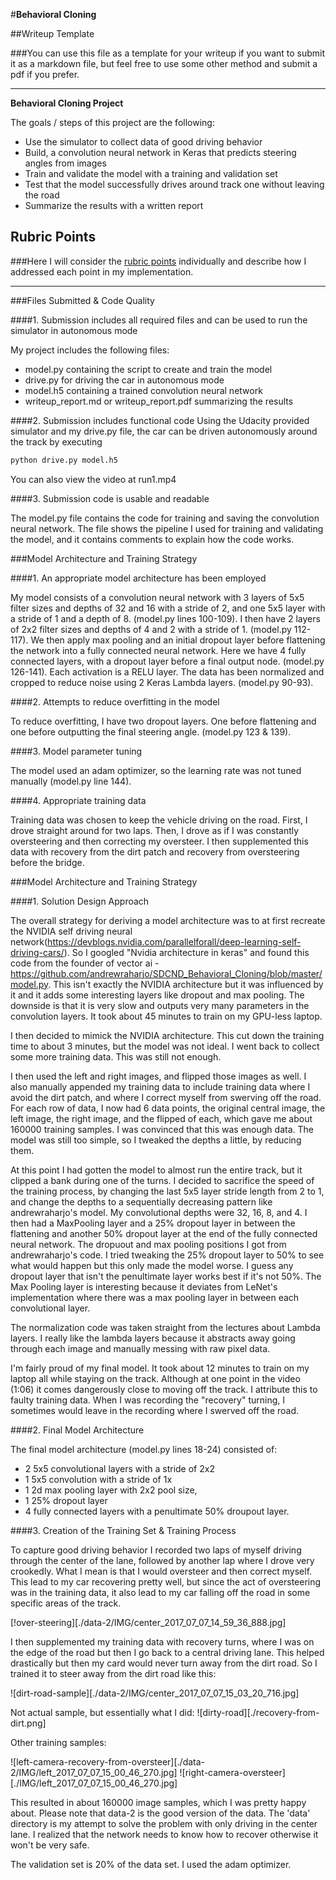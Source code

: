 #**Behavioral Cloning** 

##Writeup Template

###You can use this file as a template for your writeup if you want to submit it as a markdown file, but feel free to use some other method and submit a pdf if you prefer.

---

**Behavioral Cloning Project**

The goals / steps of this project are the following:
* Use the simulator to collect data of good driving behavior
* Build, a convolution neural network in Keras that predicts steering angles from images
* Train and validate the model with a training and validation set
* Test that the model successfully drives around track one without leaving the road
* Summarize the results with a written report


[//]: # (Image References)

[image1]: ./examples/placeholder.png "Model Visualization"
[image2]: ./examples/placeholder.png "Grayscaling"
[image3]: ./examples/placeholder_small.png "Recovery Image"
[image4]: ./examples/placeholder_small.png "Recovery Image"
[image5]: ./examples/placeholder_small.png "Recovery Image"
[image6]: ./examples/placeholder_small.png "Normal Image"
[image7]: ./examples/placeholder_small.png "Flipped Image"

## Rubric Points
###Here I will consider the [rubric points](https://review.udacity.com/#!/rubrics/432/view) individually and describe how I addressed each point in my implementation.  

---
###Files Submitted & Code Quality

####1. Submission includes all required files and can be used to run the simulator in autonomous mode

My project includes the following files:
* model.py containing the script to create and train the model
* drive.py for driving the car in autonomous mode
* model.h5 containing a trained convolution neural network 
* writeup_report.md or writeup_report.pdf summarizing the results

####2. Submission includes functional code
Using the Udacity provided simulator and my drive.py file, the car can be driven autonomously around the track by executing 
```sh
python drive.py model.h5
```

You can also view the video at run1.mp4

####3. Submission code is usable and readable

The model.py file contains the code for training and saving the convolution neural network. The file shows the pipeline I used for training and validating the model, and it contains comments to explain how the code works.

###Model Architecture and Training Strategy

####1. An appropriate model architecture has been employed

My model consists of a convolution neural network with 3 layers of 5x5 filter sizes and depths of 32 and 16 with a stride of 2, and one 5x5 layer with a stride of 1 and a depth of 8.  (model.py lines 100-109). I then have 2 layers of 2x2 filter sizes and depths of 4 and 2 with a stride of 1. (model.py 112-117). We then apply max pooling and an initial dropout layer before flattening the network into a fully connected neural network. Here we have 4 fully connected layers, with a dropout layer before a final output node. (model.py 126-141). Each activation is a RELU layer. The data has been normalized and cropped to reduce noise using 2 Keras Lambda layers. (model.py 90-93).

####2. Attempts to reduce overfitting in the model

To reduce overfitting, I have two dropout layers. One before flattening and one before outputting the final steering angle. (model.py 123 & 139).

####3. Model parameter tuning

The model used an adam optimizer, so the learning rate was not tuned manually (model.py line 144).

####4. Appropriate training data

Training data was chosen to keep the vehicle driving on the road. First, I drove straight around for two laps. Then, I drove as if I was constantly oversteering and then correcting my oversteer. I then supplemented this data with recovery from the dirt patch and recovery from oversteering before the bridge.

###Model Architecture and Training Strategy

####1. Solution Design Approach

The overall strategy for deriving a model architecture was to at first recreate the NVIDIA self driving neural network(https://devblogs.nvidia.com/parallelforall/deep-learning-self-driving-cars/). So I googled "Nvidia architecture in keras" and found this code from the founder of vector ai - https://github.com/andrewraharjo/SDCND_Behavioral_Cloning/blob/master/model.py. This isn't exactly the NVIDIA architecture but it was influenced by it and it adds some interesting layers like dropout and max pooling. The downside is that it is very slow and outputs very many parameters in the convolution layers. It took about 45 minutes to train on my GPU-less laptop. 

I then decided to mimick the NVIDIA architecture. This cut down the training time to about 3 minutes, but the model was not ideal. I went back to collect some more training data. This was still not enough. 

I then used the left and right images, and flipped those images as well. I also manually appended my training data to include training data where I avoid the dirt patch, and where I correct myself from swerving off the road. For each row of data, I now had 6 data points, the original central image, the left image, the right image, and the flipped of each, which gave me about 160000 training samples. I was convinced that this was enough data. The model was still too simple, so I tweaked the depths a little, by reducing them.

At this point I had gotten the model to almost run the entire track, but it clipped a bank during one of the turns. I decided to sacrifice the speed of the training process, by changing the last 5x5 layer stride length from 2 to 1, and change the depths to a sequentially decreasing pattern like andrewraharjo's model. My convolutional depths were 32, 16, 8, and 4. I then had a MaxPooling layer and a 25% dropout layer in between the flattening and another 50% dropout layer at the end of the fully connected neural network. The dropuout and max pooling positions I got from andrewraharjo's code. I tried tweaking the 25% dropout layer to 50% to see what would happen but this only made the model worse. I guess any dropout layer that isn't the penultimate layer works best if it's not 50%. The Max Pooling layer is interesting because it deviates from LeNet's implementation where there was a max pooling layer in between each convolutional layer. 

The normalization code was taken straight from the lectures about Lambda layers. I really like the lambda layers because it abstracts away going through each image and manually messing with raw pixel data. 

I'm fairly proud of my final model. It took about 12 minutes to train on my laptop all while staying on the track. Although at one point in the video (1:06) it comes dangerously close to moving off the track. I attribute this to faulty training data. When I was recording the "recovery" turning, I sometimes would leave in the recording where I swerved off the road.


####2. Final Model Architecture

The final model architecture (model.py lines 18-24) consisted of:
* 2 5x5 convolutional layers with a stride of 2x2 
* 1 5x5 convolution with a stride of 1x  
* 1 2d max pooling layer with 2x2 pool size, 
* 1 25% dropout layer 
* 4 fully connected layers with a penultimate 50% droupout layer.

####3. Creation of the Training Set & Training Process

To capture good driving behavior I recorded two laps of myself driving through the center of the lane, followed by another lap where I drove very crookedly. What I mean is that I would oversteer and then correct myself. This lead to my car recovering pretty well, but since the act of oversteering was in the training data, it also lead to my car falling off the road in some specific areas of the track. 

[!over-steering][./data-2/IMG/center_2017_07_07_14_59_36_888.jpg]

I then supplemented my training data with recovery turns, where I was on the edge of the road but then I go back to a central driving lane. This helped drastically but then my card would never turn away from the dirt road. So I trained it to steer away from the dirt road like this:

![dirt-road-sample][./data-2/IMG/center_2017_07_07_15_03_20_716.jpg]

Not actual sample, but essentially what I did:
![dirty-road][./recovery-from-dirt.png]


Other training samples:

![left-camera-recovery-from-oversteer][./data-2/IMG/left_2017_07_07_15_00_46_270.jpg]
![right-camera-oversteer][./IMG/left_2017_07_07_15_00_46_270.jpg]

This resulted in about 160000 image samples, which I was pretty happy about. Please note that data-2 is the good version of the data. The 'data' directory is my attempt to solve the problem with only driving in the center lane. I realized that the network needs to know how to recover otherwise it won't be very safe.

The validation set is 20% of the data set. I used the adam optimizer. 

